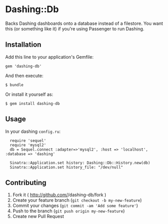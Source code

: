 # Dashing::Db

Backs Dashing dashboards onto a database instead of a filestore.
You want this (or something like it) if you're using Passenger to run Dashing.

## Installation

Add this line to your application's Gemfile:

    gem 'dashing-db'

And then execute:

    $ bundle

Or install it yourself as:

    $ gem install dashing-db

## Usage

In your dashing `config.ru`:
```
  require 'sequel'
  require 'mysql2'
  db = Sequel.connect :adapter=>'mysql2', :host => 'localhost', :database => 'dashing'

  Sinatra::Application.set history: Dashing::Db::History.new(db)
  Sinatra::Application.set history_file: "/dev/null"
```
## Contributing

1. Fork it ( http://github.com/<my-github-username>/dashing-db/fork )
2. Create your feature branch (`git checkout -b my-new-feature`)
3. Commit your changes (`git commit -am 'Add some feature'`)
4. Push to the branch (`git push origin my-new-feature`)
5. Create new Pull Request
